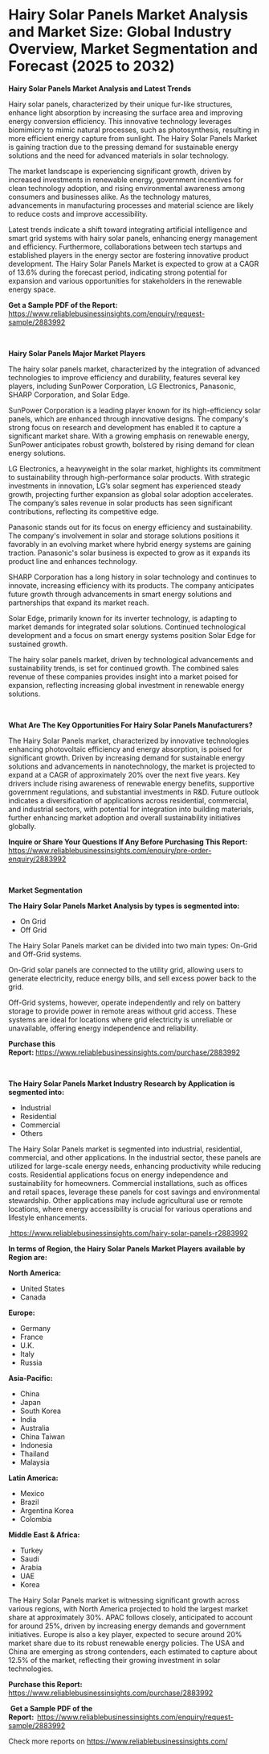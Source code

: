<p><h1>Hairy Solar Panels Market Analysis and Market Size: Global Industry Overview, Market Segmentation and Forecast (2025 to 2032)</h1></p><p><strong>Hairy Solar Panels Market Analysis and Latest Trends</strong></p>
<p><p>Hairy solar panels, characterized by their unique fur-like structures, enhance light absorption by increasing the surface area and improving energy conversion efficiency. This innovative technology leverages biomimicry to mimic natural processes, such as photosynthesis, resulting in more efficient energy capture from sunlight. The Hairy Solar Panels Market is gaining traction due to the pressing demand for sustainable energy solutions and the need for advanced materials in solar technology.</p><p>The market landscape is experiencing significant growth, driven by increased investments in renewable energy, government incentives for clean technology adoption, and rising environmental awareness among consumers and businesses alike. As the technology matures, advancements in manufacturing processes and material science are likely to reduce costs and improve accessibility.</p><p>Latest trends indicate a shift toward integrating artificial intelligence and smart grid systems with hairy solar panels, enhancing energy management and efficiency. Furthermore, collaborations between tech startups and established players in the energy sector are fostering innovative product development. The Hairy Solar Panels Market is expected to grow at a CAGR of 13.6% during the forecast period, indicating strong potential for expansion and various opportunities for stakeholders in the renewable energy space.</p></p>
<p><strong>Get a Sample PDF of the Report:&nbsp;</strong> <a href="https://www.reliablebusinessinsights.com/enquiry/request-sample/2883992?utm_campaign=2306&utm_medium=2&utm_source=Github&utm_content=ia&utm_term=13032025&utm_id=hairy-solar-panels">https://www.reliablebusinessinsights.com/enquiry/request-sample/2883992</a></p>
<p>&nbsp;</p>
<p><strong>Hairy Solar Panels Major Market Players</strong></p>
<p><p>The hairy solar panels market, characterized by the integration of advanced technologies to improve efficiency and durability, features several key players, including SunPower Corporation, LG Electronics, Panasonic, SHARP Corporation, and Solar Edge. </p><p>SunPower Corporation is a leading player known for its high-efficiency solar panels, which are enhanced through innovative designs. The company's strong focus on research and development has enabled it to capture a significant market share. With a growing emphasis on renewable energy, SunPower anticipates robust growth, bolstered by rising demand for clean energy solutions.</p><p>LG Electronics, a heavyweight in the solar market, highlights its commitment to sustainability through high-performance solar products. With strategic investments in innovation, LG’s solar segment has experienced steady growth, projecting further expansion as global solar adoption accelerates. The company’s sales revenue in solar products has seen significant contributions, reflecting its competitive edge.</p><p>Panasonic stands out for its focus on energy efficiency and sustainability. The company's involvement in solar and storage solutions positions it favorably in an evolving market where hybrid energy systems are gaining traction. Panasonic's solar business is expected to grow as it expands its product line and enhances technology.</p><p>SHARP Corporation has a long history in solar technology and continues to innovate, increasing efficiency with its products. The company anticipates future growth through advancements in smart energy solutions and partnerships that expand its market reach.</p><p>Solar Edge, primarily known for its inverter technology, is adapting to market demands for integrated solar solutions. Continued technological development and a focus on smart energy systems position Solar Edge for sustained growth.</p><p>The hairy solar panels market, driven by technological advancements and sustainability trends, is set for continued growth. The combined sales revenue of these companies provides insight into a market poised for expansion, reflecting increasing global investment in renewable energy solutions.</p></p>
<p>&nbsp;</p>
<p><strong>What Are The Key Opportunities For Hairy Solar Panels Manufacturers?</strong></p>
<p><p>The Hairy Solar Panels market, characterized by innovative technologies enhancing photovoltaic efficiency and energy absorption, is poised for significant growth. Driven by increasing demand for sustainable energy solutions and advancements in nanotechnology, the market is projected to expand at a CAGR of approximately 20% over the next five years. Key drivers include rising awareness of renewable energy benefits, supportive government regulations, and substantial investments in R&D. Future outlook indicates a diversification of applications across residential, commercial, and industrial sectors, with potential for integration into building materials, further enhancing market adoption and overall sustainability initiatives globally.</p></p>
<p><strong>Inquire or Share Your Questions If Any Before Purchasing This Report:</strong> <a href="https://www.reliablebusinessinsights.com/enquiry/pre-order-enquiry/2883992?utm_campaign=2306&utm_medium=2&utm_source=Github&utm_content=ia&utm_term=13032025&utm_id=hairy-solar-panels">https://www.reliablebusinessinsights.com/enquiry/pre-order-enquiry/2883992</a></p>
<p>&nbsp;</p>
<p><strong>Market Segmentation</strong></p>
<p><strong>The Hairy Solar Panels Market Analysis by types is segmented into:</strong></p>
<p><ul><li>On Grid</li><li>Off Grid</li></ul></p>
<p><p>The Hairy Solar Panels market can be divided into two main types: On-Grid and Off-Grid systems. </p><p>On-Grid solar panels are connected to the utility grid, allowing users to generate electricity, reduce energy bills, and sell excess power back to the grid. </p><p>Off-Grid systems, however, operate independently and rely on battery storage to provide power in remote areas without grid access. These systems are ideal for locations where grid electricity is unreliable or unavailable, offering energy independence and reliability.</p></p>
<p><strong>Purchase this Report:&nbsp;</strong><a href="https://www.reliablebusinessinsights.com/purchase/2883992?utm_campaign=2306&utm_medium=2&utm_source=Github&utm_content=ia&utm_term=13032025&utm_id=hairy-solar-panels">https://www.reliablebusinessinsights.com/purchase/2883992</a></p>
<p>&nbsp;</p>
<p><strong>The Hairy Solar Panels Market Industry Research by Application is segmented into:</strong></p>
<p><ul><li>Industrial</li><li>Residential</li><li>Commercial</li><li>Others</li></ul></p>
<p><p>The Hairy Solar Panels market is segmented into industrial, residential, commercial, and other applications. In the industrial sector, these panels are utilized for large-scale energy needs, enhancing productivity while reducing costs. Residential applications focus on energy independence and sustainability for homeowners. Commercial installations, such as offices and retail spaces, leverage these panels for cost savings and environmental stewardship. Other applications may include agricultural use or remote locations, where energy accessibility is crucial for various operations and lifestyle enhancements.</p></p>
<p><a href="https://www.reliablebusinessinsights.com/hairy-solar-panels-r2883992?utm_campaign=2306&utm_medium=2&utm_source=Github&utm_content=ia&utm_term=13032025&utm_id=hairy-solar-panels">&nbsp;https://www.reliablebusinessinsights.com/hairy-solar-panels-r2883992</a></p>
<p><strong>In terms of Region, the Hairy Solar Panels Market Players available by Region are:</strong></p>
<p>
    <p> <strong> North America: </strong>
        <ul>
            <li>United States</li>
            <li>Canada</li>
        </ul>
        </p> 
    <p> <strong> Europe: </strong>
        <ul>
            <li>Germany</li>
            <li>France</li>
            <li>U.K.</li>
            <li>Italy</li>
            <li>Russia</li>
        </ul>
        </p> 
    <p> <strong> Asia-Pacific: </strong>
        <ul>
            <li>China</li>
            <li>Japan</li>
            <li>South Korea</li>
            <li>India</li>
            <li>Australia</li>
            <li>China Taiwan</li>
            <li>Indonesia</li>
            <li>Thailand</li>
            <li>Malaysia</li>
        </ul>
        </p> 
    <p> <strong> Latin America: </strong>
        <ul>
            <li>Mexico</li>
            <li>Brazil</li>
            <li>Argentina Korea</li>
            <li>Colombia</li>
        </ul>
        </p> 
    <p> <strong> Middle East & Africa: </strong>
        <ul>
            <li>Turkey</li>
            <li>Saudi</li>
            <li>Arabia</li>
            <li>UAE</li>
            <li>Korea</li>
        </ul>
    </p>
    </p>
<p><p>The Hairy Solar Panels market is witnessing significant growth across various regions, with North America projected to hold the largest market share at approximately 30%. APAC follows closely, anticipated to account for around 25%, driven by increasing energy demands and government initiatives. Europe is also a key player, expected to secure around 20% market share due to its robust renewable energy policies. The USA and China are emerging as strong contenders, each estimated to capture about 12.5% of the market, reflecting their growing investment in solar technologies.</p></p>
<p><strong>Purchase this Report: </strong><a href="https://www.reliablebusinessinsights.com/purchase/2883992?utm_campaign=2306&utm_medium=2&utm_source=Github&utm_content=ia&utm_term=13032025&utm_id=hairy-solar-panels">https://www.reliablebusinessinsights.com/purchase/2883992</a></p>
<p>&nbsp;<strong>Get a Sample PDF of the Report:&nbsp;&nbsp;</strong><a href="https://www.reliablebusinessinsights.com/enquiry/request-sample/2883992?utm_campaign=2306&utm_medium=2&utm_source=Github&utm_content=ia&utm_term=13032025&utm_id=hairy-solar-panels">https://www.reliablebusinessinsights.com/enquiry/request-sample/2883992</a></p>
<p><strong></strong></p>
<p>Check more reports on <a href="https://www.reliablebusinessinsights.com/?utm_campaign=2306&utm_medium=2&utm_source=Github&utm_content=ia&utm_term=13032025&utm_id=hairy-solar-panels">https://www.reliablebusinessinsights.com/</a></p>